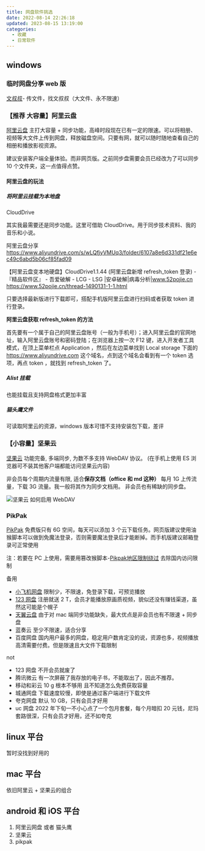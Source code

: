 ```yaml
---
title: 网盘软件挑选
date: 2022-08-14 22:26:18
updated: 2023-08-15 13:19:00
categories:
  - 收藏
  - 日常软件
---
```


## windows

### 临时网盘分享 web 版

[文叔叔](https://www.wenshushu.cn/)- 传文件，找文叔叔（大文件、永不限速）

### 【推荐 大容量】阿里云盘

[阿里云盘](https://www.aliyundrive.com/) 主打大容量 + 同步功能，高峰时段现在已有一定的限速。可以将相册、视频等大文件上传到网盘，释放磁盘空间。只要有网，就可以随时随地查看自己的相册和播放影视资源。

建议安装客户端全量体验。而非网页版。之前同步盘需要会员已经改为了可以同步 10 个文件夹，这一点值得点赞。

#### 阿里云盘的玩法

##### 将阿里云挂载为本地盘

CloudDrive

其实我最需要还是同步功能。这里可借助 CloudDrive。用于同步技术资料、我的音乐和小说。

阿里云盘分享
<https://www.aliyundrive.com/s/wLQfjyVMUq3/folder/6107a8e6d331df21e6ec49c6abd5b06cf85fad09>

【阿里云盘变本地硬盘】CloudDrive1.1.44 (阿里云盘新增 refresh_token 登录) - 『精品软件区』 - 吾爱破解 - LCG - LSG |安卓破解|病毒分析|www.52pojie.cn
<https://www.52pojie.cn/thread-1490131-1-1.html>

只要选择最新版进行下载即可，搭配手机版阿里云盘进行扫码或者获取 token 进行登录。

**阿里云盘获取 refresh_token 的方法**

首先要有一个属于自己的阿里云盘账号（一般为手机号）；进入阿里云盘的官网地址，输入阿里云盘账号和密码登陆；在浏览器上按一次 F12 键，进入开发者工具模式，在顶上菜单栏点 Application ，然后在左边菜单找到 Local storage 下面的 <https://www.aliyundrive.com> 这个域名，点到这个域名会看到有一个 token 选项，再点 token ，就找到 refresh_token 了。

##### Alist 挂载

也能挂载且支持网盘格式更加丰富

##### 猫头鹰文件

可读取阿里云的资源，windows 版本可惜不支持安装包下载，差评

### 【小容量】坚果云

[坚果云](https://www.jianguoyun.com/) 功能完备, 多端同步, 为数不多支持 WebDAV 协议。 (在手机上使用 ES 浏览器可不装其他客户端都能访问坚果云内容)

非会员每个周期内流量有限, 适合**保存文档（office 和 md 这种）**
每月 1G 上传流量，下载 3G 流量。我一般将其作为同步文档用。
非会员也有稀缺的同步盘。

![坚果云 如何启用 WebDAV](/images/收藏-我的软件/专题-网盘类软件分享/WebDAV%E5%90%AF%E7%94%A8.png)

### PikPak

[PikPak](https://mypikpak.com/zh-CN) 免费版只有 6G 空间，每天可以添加 3 个云下载任务。网页版建议使用油猴脚本可以做到免魔法登录，否则需要魔法登录后才能断掉。而手机版建议邮箱登录可正常使用

注：若要在 PC 上使用，需要用篡改猴脚本-[Pikpak地区限制绕过](https://greasyfork.org/zh-CN/scripts/473444-pikpak%E5%9C%B0%E5%8C%BA%E9%99%90%E5%88%B6%E7%BB%95%E8%BF%87) 去除国内访问限制

<!-- more -->

备用

* [小飞机网盘](https://www.feijipan.com/) 限制少，不限速，免登录下载，可预览播放
* [123 网盘](https://www.123pan.com/) 注册就送 2 T，会员才能播放原画质视频，貌似还没有赚钱渠道，虽然这可能是个幌子
* [天翼云盘](https://cloud.189.cn/) 由于对 mac 端同步功能缺失，最大优点是非会员也有不限速 + 同步盘
* 蓝奏云 至少不限速，适合分享
* 百度网盘 国内用户最多的网盘，稳定用户数肯定没的说，资源也多，视频播放高清需要付费。但是限速且大文件下载限制

not

* 123 网盘 不开会员就废了
* 腾讯微云 有一次屏蔽了我存放的电子书，不能取出了，因此不推荐。
* 移动和彩云 10 g 根本不够用 且不知道怎么免费获取容量
* 城通网盘 下载速度较慢，即使是通过客户端进行下载文件
* 夸克网盘 默认 10 GB，只有会员才好用
* uc 网盘 2022 年下旬一不小心点了一个包月套餐，每个月暗扣 20 元钱，尼玛套路很深，只有会员才好用，还不如夸克

## linux 平台

暂时没找到好用的

## mac 平台

依旧阿里云 + 坚果云的组合

## android 和 iOS 平台

1. 阿里云网盘 或者 猫头鹰
2. 坚果云
3. pikpak
